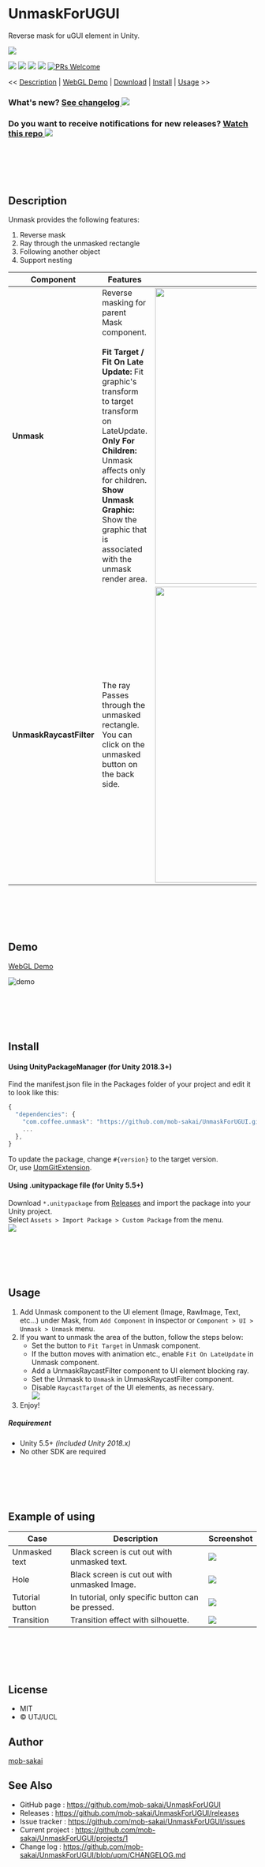 UnmaskForUGUI
===

Reverse mask for uGUI element in Unity.

![](https://user-images.githubusercontent.com/12690315/51747120-e1d8dc80-20eb-11e9-952e-a67915af1294.png)

[![](https://img.shields.io/github/release/mob-sakai/UnmaskForUGUI.svg?label=latest%20version)](https://github.com/mob-sakai/UnmaskForUGUI/releases)
[![](https://img.shields.io/github/release-date/mob-sakai/UnmaskForUGUI.svg)](https://github.com/mob-sakai/UnmaskForUGUI/releases)
![](https://img.shields.io/badge/unity-5.5%2B-green.svg)
[![](https://img.shields.io/github/license/mob-sakai/UnmaskForUGUI.svg)](https://github.com/mob-sakai/UnmaskForUGUI/blob/upm/LICENSE.txt)
[![PRs Welcome](https://img.shields.io/badge/PRs-welcome-orange.svg)](http://makeapullrequest.com)

<< [Description](#Description) | [WebGL Demo](#demo) | [Download](https://github.com/mob-sakai/UnmaskForUGUI/releases) | [Install](#install) | [Usage](#usage) >>

### What's new? [See changelog ![](https://img.shields.io/github/release-date/mob-sakai/UnmaskForUGUI.svg?label=last%20updated)](https://github.com/mob-sakai/UnmaskForUGUI/blob/upm/CHANGELOG.md)
### Do you want to receive notifications for new releases? [Watch this repo ![](https://img.shields.io/github/watchers/mob-sakai/UnmaskForUGUI.svg?style=social&label=Watch)](https://github.com/mob-sakai/UnmaskForUGUI/subscription)



<br><br><br><br>
## Description

Unmask provides the following features:
1. Reverse mask
2. Ray through the unmasked rectangle
3. Following another object
4. Support nesting

| Component | Features | Screenshot |
|-|-|-|
|**Unmask**|Reverse masking for parent Mask component.<br><br>**Fit Target / Fit On Late Update:** Fit graphic's transform to target transform on LateUpdate.<br>**Only For Children:** Unmask affects only for children.<br>**Show Unmask Graphic:** Show the graphic that is associated with the unmask render area.|<img src="https://user-images.githubusercontent.com/12690315/51745704-0e3e2a00-20e7-11e9-8da8-5abb1c5193bc.png" width="600px">|
|**UnmaskRaycastFilter**|The ray Passes through the unmasked rectangle.<br>You can click on the unmasked button on the back side.|<img src="https://user-images.githubusercontent.com/12690315/51745958-ebf8dc00-20e7-11e9-8cfc-8174e6ab2b7c.png" width="600px">|



<br><br><br><br>
## Demo

[WebGL Demo](http://mob-sakai.github.io/UnmaskForUGUI)

![demo](https://user-images.githubusercontent.com/12690315/46986251-4e296480-d129-11e8-8e3a-2bb0e5fbe533.gif)



<br><br><br><br>
## Install

#### Using UnityPackageManager (for Unity 2018.3+)

Find the manifest.json file in the Packages folder of your project and edit it to look like this:
```js
{
  "dependencies": {
    "com.coffee.unmask": "https://github.com/mob-sakai/UnmaskForUGUI.git#1.1.3",
    ...
  },
}
```
To update the package, change `#{version}` to the target version.  
Or, use [UpmGitExtension](https://github.com/mob-sakai/UpmGitExtension).

#### Using .unitypackage file (for Unity 5.5+)

Download `*.unitypackage` from [Releases](https://github.com/mob-sakai/UnmaskForUGUI/releases) and import the package into your Unity project.  
Select `Assets > Import Package > Custom Package` from the menu.  
![](https://user-images.githubusercontent.com/12690315/46570979-edbb5a00-c9a7-11e8-845d-c5ee279effec.png)



<br><br><br><br>
## Usage

1. Add Unmask component to the UI element (Image, RawImage, Text, etc...) under Mask, from `Add Component` in inspector or `Component > UI > Unmask > Unmask` menu.
2. If you want to unmask the area of the button, follow the steps below:
    * Set the button to `Fit Target` in Unmask component.
    * If the button moves with animation etc., enable `Fit On LateUpdate` in Unmask component.
    * Add a UnmaskRaycastFilter component to UI element blocking ray.
    * Set the Unmask to `Unmask` in UnmaskRaycastFilter component.
    * Disable `RaycastTarget` of the UI elements, as necessary.  
![](https://user-images.githubusercontent.com/12690315/46986095-8a0ffa00-d128-11e8-83ac-9151e2d8635d.gif)
3. Enjoy!


##### Requirement

* Unity 5.5+ *(included Unity 2018.x)*
* No other SDK are required



<br><br><br><br>
## Example of using

| Case | Description |Screenshot |
|-|-|-|
|Unmasked text|Black screen is cut out with unmasked text.|![](https://user-images.githubusercontent.com/12690315/46914021-c6c9dd00-cfd2-11e8-9698-6332bac8fef5.png)|
|Hole|Black screen is cut out with unmasked Image.|![](https://user-images.githubusercontent.com/12690315/46985696-9b580700-d126-11e8-9b4a-3d66180c9562.png)|
|Tutorial button|In tutorial, only specific button can be pressed.|![](https://user-images.githubusercontent.com/12690315/46983810-30560280-d11d-11e8-86d5-b25117740df4.png)|
|Transition|Transition effect with silhouette.|![](https://user-images.githubusercontent.com/12690315/46983811-30560280-d11d-11e8-8d81-b38679cf9970.gif)|



<br><br><br><br>
## License

* MIT
* © UTJ/UCL



## Author

[mob-sakai](https://github.com/mob-sakai)



## See Also

* GitHub page : https://github.com/mob-sakai/UnmaskForUGUI
* Releases : https://github.com/mob-sakai/UnmaskForUGUI/releases
* Issue tracker : https://github.com/mob-sakai/UnmaskForUGUI/issues
* Current project : https://github.com/mob-sakai/UnmaskForUGUI/projects/1
* Change log : https://github.com/mob-sakai/UnmaskForUGUI/blob/upm/CHANGELOG.md

